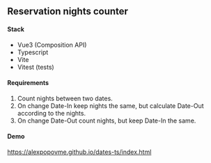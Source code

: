 ## Reservation nights counter  

#### Stack
* Vue3 (Composition API)
* Typescript
* Vite
* Vitest (tests)

#### Requirements
1. Count nights between two dates.
2. On change Date-In keep nights the same, but calculate Date-Out according to the nights.
3. On change Date-Out count nights, but keep Date-In the same.

#### Demo
https://alexpopovme.github.io/dates-ts/index.html


